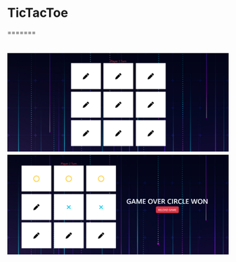 # TicTacToe

=======

![alt text](./src/assets/sanp1.PNG?raw=true "optional")
![alt text](./src/assets/sanp2.PNG?raw=true "optional")
=======